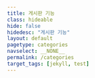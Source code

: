 ```yaml
---
title: 게시판 기능
class: hideable
hide: false
hidedesc: "게시판 기능"
layout: default
pagetype: categories
navselect: __NONE__
permalink: /categories
target_tags: [jekyll, test]
---
```

